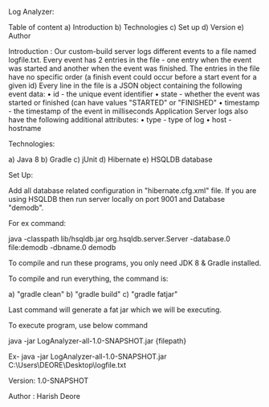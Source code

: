 Log Analyzer: 

Table of content
a) Introduction
b) Technologies
c) Set up
d) Version
e) Author


Introduction :
Our custom-build server logs different events to a file named logfile.txt. Every event has 2 entries in the file - one
entry when the event was started and another when the event was finished. The entries in the file have no specific
order (a finish event could occur before a start event for a given id)
Every line in the file is a JSON object containing the following event data:
• id - the unique event identifier
• state - whether the event was started or finished (can have values "STARTED" or "FINISHED"
• timestamp - the timestamp of the event in milliseconds
Application Server logs also have the following additional attributes:
• type - type of log
• host - hostname

Technologies:

a) Java 8
b) Gradle
c) jUnit
d) Hibernate
e) HSQLDB database


Set Up:

Add all database related configuration in "hibernate.cfg.xml" file. If you are using HSQLDB then run server
locally on port 9001 and Database "demodb".

For ex command:
 
 java -classpath lib/hsqldb.jar org.hsqldb.server.Server -database.0 file:demodb -dbname.0 demodb

To compile and run these programs, you only need JDK 8 & Gradle installed.

To compile and run everything, the command is:

a) "gradle clean"
b) "gradle build"
c) "gradle fatjar"

Last command will generate a fat jar which we will be executing.

To execute program, use below command

java -jar LogAnalyzer-all-1.0-SNAPSHOT.jar {filepath}

Ex-
java -jar LogAnalyzer-all-1.0-SNAPSHOT.jar C:\Users\DEORE\Desktop\logfile.txt

Version:
1.0-SNAPSHOT

Author :
Harish Deore
